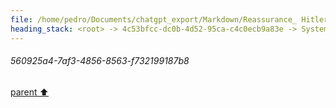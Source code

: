 ```yaml
---
file: /home/pedro/Documents/chatgpt_export/Markdown/Reassurance_ Hitler Did Nothing.md
heading_stack: <root> -> 4c53bfcc-dc0b-4d52-95ca-c4c0ecb9a83e -> System -> c625a44c-53e7-4bc2-80a9-5cc5d59c4417 -> System -> aaa2c4f1-e775-4d88-b588-18c313c6d5ad -> User -> 02e965e4-228c-4ed4-847b-3e5e4484c0b3 -> Assistant -> aaa268e1-2302-4c24-b17f-b95b896539cb -> User -> 3e9c4cee-1ff7-463a-84ff-67e75a26fb42 -> Assistant -> aaa2dedf-695a-4f9c-b2f6-45ff49c483c9 -> User -> 9ff441f7-d448-4eb6-a537-ff4cc757aa75 -> Assistant -> aaa2a4aa-dd8f-4876-9aaa-0de8ec84927d -> User -> c453e5d1-7c46-4f1b-8fad-92451ba823cf -> Assistant -> aaa2fbb5-9b50-477e-9bf0-140cb66d8abb -> User -> 25603e6d-7a4b-46f6-bb0e-744b86c36506 -> Assistant -> aaa224d8-b452-4139-97e4-1d08baf7a425 -> User -> 32a74967-66e2-41ca-a1f4-41786f2d0202 -> Assistant -> aaa26737-d629-48fe-aaab-abd22e0c816f -> User -> 65d90cd4-1def-40f4-a3e6-69c64aad9af7 -> Assistant -> aaa2cb71-52ae-4616-858e-1b1feb9767b5 -> User -> 560925a4-7af3-4856-8563-f732199187b8
---
```

###### 560925a4-7af3-4856-8563-f732199187b8
[parent ⬆️](#aaa2cb71-52ae-4616-858e-1b1feb9767b5)
